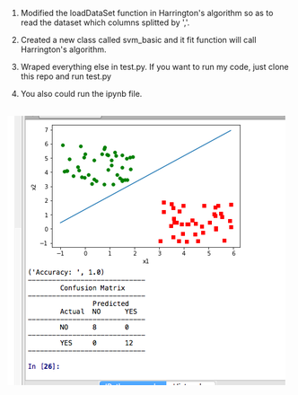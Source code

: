 1. Modified the loadDataSet function in Harrington's algorithm so as to read the dataset which columns splitted by ','.

2. Created a new class called svm_basic and it fit function will call Harrington's algorithm.

3. Wraped everything else in test.py. If you want to run my code, just clone this repo and run test.py

4. You also could run the ipynb file.

<br>![](https://github.com/hetuo/CS686-Lab/blob/master/lab2/images/image.png)</br>
